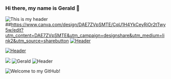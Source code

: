 ### Hi there, my name is Gerald 👋

<!--
**kiancarson99/kiancarson99** is a ✨ _special_ ✨ repository because its `README.md` (this file) appears on your GitHub profile.

Here are some ideas to get you started:

- 🔭 I’m currently working on ...
- 🌱 I’m currently learning ...
- 👯 I’m looking to collaborate on ...
- 🤔 I’m looking for help with ...
- 💬 Ask me about ...
- 📫 How to reach me: ...
- 😄 Pronouns: ...
- ⚡ Fun fact: ...
-->

![This is my header](https://www.canva.com/design/DAE7ZVpSMTE/CqU1H4YkCeyRiOr2tTwy5w/edit?utm_content=DAE7ZVpSMTE&utm_campaign=designshare&utm_medium=link2&utm_source=sharebutton)
##https://www.canva.com/design/DAE7ZVpSMTE/CqU1H4YkCeyRiOr2tTwy5w/edit?utm_content=DAE7ZVpSMTE&utm_campaign=designshare&utm_medium=link2&utm_source=sharebutton
[![Header](https://www.canva.com/design/DAE7ZVpSMTE/CqU1H4YkCeyRiOr2tTwy5w/edit?utm_content=DAE7ZVpSMTE&utm_campaign=designshare&utm_medium=link2&utm_source=sharebutton "Header")](https://some-url.dev/)

[![Header](https://raw.githubusercontent.com/MartinHeinz/<OWNER>/<OWNER>/readme_header.png "Header")](https://some-url.dev/)


![](https://img.shields.io/youtube/views/NEdOCvexyck?label=Gerald&logoColor=yellow&style=social)
![Gerald](https://static.wikia.nocookie.net/disney/images/6/6c/Gerald_Sea_Lion.png/revision/latest/top-crop/width/360/height/360?cb=20160601234240) 
![Header](https://www.canva.com/design/DAE7ZVpSMTE/CqU1H4YkCeyRiOr2tTwy5w/view?utm_content=DAE7ZVpSMTE&utm_campaign=designshare&utm_medium=link2&utm_source=sharebutton)

![Welcome to my GitHub!](https://user-images.githubusercontent.com/95309791/159108717-90371729-2f31-45fe-bed9-b8f0d87f5404.png)

